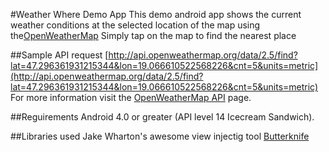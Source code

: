 #Weather Where Demo App
This demo android app shows the current weather conditions at the selected location of the map
using the[OpenWeatherMap](http://openweathermap.org)
Simply tap on the map to find the nearest place

##Sample API request
[http://api.openweathermap.org/data/2.5/find?lat=47.296361931215344&lon=19.066610522568226&cnt=5&units=metric](http://api.openweathermap.org/data/2.5/find?lat=47.296361931215344&lon=19.066610522568226&cnt=5&units=metric)
For more information visit the [OpenWeatherMap API](http://openweathermap.org/api) page.

##Reguirements
Android 4.0 or greater (API level 14 Icecream Sandwich).

##Libraries used
Jake Wharton's awesome view injectig tool [Butterknife](http://jakewharton.github.io/butterknife/)
